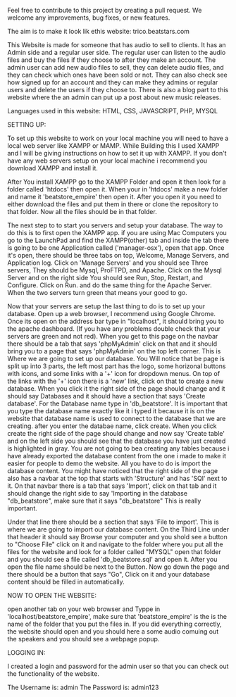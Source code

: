 Feel free to contribute to this project by creating a pull request. We welcome any improvements, bug fixes, or new features.


The aim is to make it look lik ethis website: trico.beatstars.com


This Website is made for someone that has audio to sell to clients.
It has an Admin side and a regular user side.
The regular user can listen to the audio files and buy the files if they choose to after they make an account. The admin user can add new audio files to sell, they can delete audio files, and they can check which ones have been sold or not. They can also check see how signed up for an account and they can make they admins or regular users and delete the users if they choose to. There is also a blog part to this website where the an admin can put up a post about new music releases.

Languages used in this website:
HTML, CSS, JAVASCRIPT, PHP, MYSQL

SETTING UP:

To set up this website to work on your local machine you will need to have a local web server like XAMPP or MAMP. While Building this I used XAMPP and I will be giving instructions on how to set it up with XAMPP. If you don't have any web servers setup on your local machine i recommend you download XAMPP and install it. 

After You install XAMPP go to the XAMPP Folder and open it then look for a folder called 'htdocs' then open it. When your in 'htdocs' make a new folder and name it 'beatstore_empire' then open it. After you open it you need to either download the files and put them in there or clone the repository to that folder. Now all the files should be in that folder. 

The next step to to start you servers and setup your database. The way to do this is to first open the XAMPP app. if you are using Mac Computers you go to the LaunchPad and find the XAMPP(other) tab and inside the tab there is going to be one Application called ('manager-osx'), open that app. Once it's open, there should be three tabs on top, Welcome, Manage Servers, and Application log. Click on 'Manage Servers' and you should see Three servers, They should be Mysql, ProFTPD, and Apache. Click on the Mysql Server and on the right side You should see Run, Stop, Restart, and Configure. Click on Run. and do the same thing for the Apache Server. When the two servers turn green that means your good to go.

Now that your servers are setup the last thing to do is to set up your database.
Open up a web browser, I recommend using Google Chrome. Once its open on the address bar type in "localhost", it should bring you to the apache dashboard. (If you have any problems double check that your servers are green and not red). When you get to this page on the navbar there should be a tab that says 'phpMyAdmin' click on that and it should bring you to a page that says 'phpMyAdmin' on the top left corner.
This is Where we are going to set up our database. You Will notice that be page is split up into 3 parts, the left most part has the logo, some horizonal buttons with icons, and some links with a '+' icon for dropdown menus.
On top of the links with the '+' icon there is a 'new' link, click on that to create a new database. When you click it the right side of the page should change and it should say Databases and it should have a section that says 'Create database'.
For the Database name type in 'db_beatstore'. It is important that you type the database name exactly like it i typed it because it is on the website that database name is used to connect to the database that we are creating. after you enter the databae name, click create. 
When you click create the right side of the page should change and now say 'Create table' and on the left side you should see that the database you have just created is highlighted in gray. You are not going to bea creating any tables because i have already exported the database content from the one i made to make it easier for people to demo the website. All you have to do is import the database content. You might have noticed that the right side of the page also has a navbar at the top that starts with 'Structure' and has 'SQl' next to it. On that navbar there is a tab that says 'Import', click on that tab and it should change the right side to say 'Importing in the database "db_beatstore", make sure that it says "db_beatstore" This is really important.

Under that line there should be a section that says 'File to import'. This is where we are going to import our database content. On the Third Line under that header it should say Browse your computer and you shold see a button to "Choose File" click on it and navigate to the folder where you put all the files for the website and look for a folder called "MYSQL" open that folder and you should see a file called 'db_beatstore.sql' and open it. After you open the file name should be next to the Button. Now go down the page and there should be a button that says "Go", Click on it and your database content should be filled in automatically.

NOW TO OPEN THE WEBSITE:

open another tab on your web browser and Typpe in 'localhost/beatstore_empire', make sure that 'beatstore_empire' is the is the name of the folder that you put the files in.
If you did everything correctly, the website should open and you should here a some audio comuing out the speakers and you should see a webpage popup.

LOGGING IN:

I created a login and password for the admin user so that you can check out the functionality of the website.

The Username is: admin
The Password is: admin123

